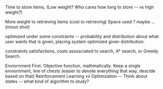 Time to store items, (Low weight? Who cares how long to store -- vs high weight?)


More weight to retrieving items (cost to retrieving)
Space used ? maybe ... (moon shot)


optimized under some constraints -- probability and distribution about what user wants that is given, placing system optimized given distribution.

constraints satisfactions, costs assosciated to search, A* search, or Greedy Search.

Enviornment First. Objective function, mathmatically. Keep a single enviornment, line of chests (easier to denote everything that way, descide based on that)
    Reinforcement Learning vs Optimization -- Think about states -- what kind of algorithm to study? 
